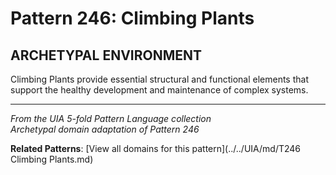 # Pattern 246: Climbing Plants

## ARCHETYPAL ENVIRONMENT

Climbing Plants provide essential structural and functional elements that support the healthy development and maintenance of complex systems.

---

*From the UIA 5-fold Pattern Language collection*  
*Archetypal domain adaptation of Pattern 246*

**Related Patterns**: [View all domains for this pattern](../../UIA/md/T246 Climbing Plants.md)